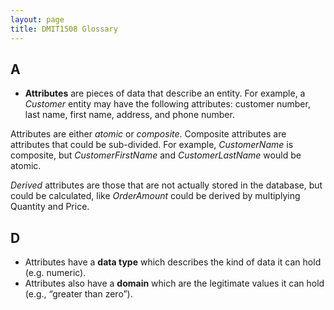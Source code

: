 ```yaml
---
layout: page
title: DMIT1508 Glossary
---
```


## A
* **Attributes** are pieces of data that describe an entity. For example, a _Customer_ entity may have the following attributes: customer number, last name, first name, address, and phone number.

Attributes are either _atomic_ or _composite_. Composite attributes are attributes that could be sub-divided. For example, _CustomerName_ is composite, but _CustomerFirstName_ and _CustomerLastName_ would be atomic.

_Derived_ attributes are those that are not actually stored in the database, but could be calculated, like _OrderAmount_ could be derived by multiplying Quantity and Price.

## D
* Attributes have a **data type** which describes the kind of data it can hold (e.g. numeric).
* Attributes also have a **domain** which are the legitimate values it can hold (e.g., “greater than zero”).
